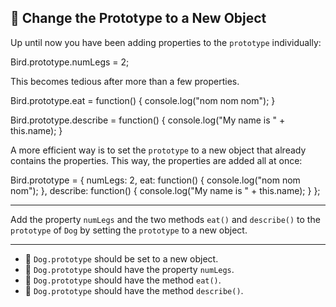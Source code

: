 🚀 Change the Prototype to a New Object
---------------------------------------

Up until now you have been adding properties to the `prototype` individually:

Bird.prototype.numLegs = 2;

This becomes tedious after more than a few properties.

Bird.prototype.eat = function() {
  console.log("nom nom nom");
}

Bird.prototype.describe = function() {
  console.log("My name is " + this.name);
}

A more efficient way is to set the `prototype` to a new object that already contains the properties. This way, the properties are added all at once:

Bird.prototype = {
  numLegs: 2, 
  eat: function() {
    console.log("nom nom nom");
  },
  describe: function() {
    console.log("My name is " + this.name);
  }
};

* * *

Add the property `numLegs` and the two methods `eat()` and `describe()` to the `prototype` of `Dog` by setting the `prototype` to a new object.

* * *

*   🧪 `Dog.prototype` should be set to a new object.
*   🧪 `Dog.prototype` should have the property `numLegs`.
*   🧪 `Dog.prototype` should have the method `eat()`.
*   🧪 `Dog.prototype` should have the method `describe()`.